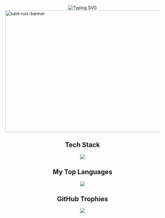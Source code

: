 <div align="center">
  <img src="https://readme-typing-svg.herokuapp.com?font=Fira+Code&duration=3000&pause=1000&color=F7F7F7&center=true&repeat=false&width=435&lines=Welcome+to+my+GitHub+profile!%F0%9F%91%8B%F0%9F%8F%BB;%C2%A1Bienvenid@+a+mi+perfil+de+GitHub!%F0%9F%91%8B%F0%9F%8F%BB" alt="Typing SVG" />
</div>

<img width="1584" height="396" alt="said-ruiz-banner" src="https://github.com/user-attachments/assets/f870988c-6138-4518-bf03-a5fa7319ec07" />

<div align="center">
  <h2>Tech Stack</h2>
  <img src="https://skillicons.dev/icons?i=html,css,tailwind,js,ts,react,astro,nodejs,express,py,postgresql,flutter&perline=6"/>
</div>

<div align="center">
  <h2>My Top Languages</h2>
  <img src="https://github-readme-stats.vercel.app/api/top-langs/?username=junlovin&layout=compact&theme=transparent"/>
</div> 

<div align="center">
  <h2>GitHub Trophies</h2>
  <img align="center" src="https://github-profile-trophy.vercel.app/?username=junlovin&title=Experience,Reviews,Reviews,Commits,PullRequest,Repositories&theme=gitdimmed&no-bg=true&column=5"/>
</div>
